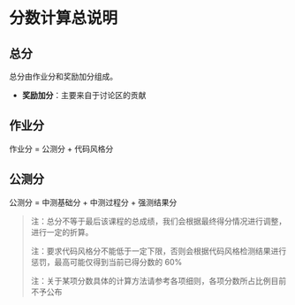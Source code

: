 # 分数计算总说明

## 总分

总分由作业分和奖励加分组成。

- **奖励加分**：主要来自于讨论区的贡献

## 作业分

作业分 = 公测分 + 代码风格分

## 公测分

公测分 = 中测基础分 + 中测过程分 + 强测结果分

> 注：总分不等于最后该课程的总成绩，我们会根据最终得分情况进行调整，进行一定的折算。
>
> 注：要求代码风格分不能低于一定下限，否则会根据代码风格检测结果进行惩罚，最高可能仅得到当前已得分数的 60%
>
> 注：关于某项分数具体的计算方法请参考各项细则，各项分数所占比例目前不予公布
